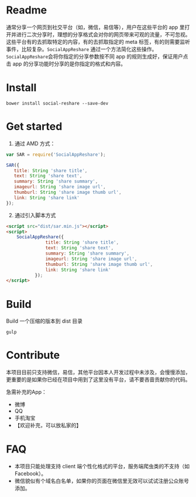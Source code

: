 Readme
=========
通常分享一个网页到社交平台（如，微信，易信等），用户在这些平台的 app 里打开并进行二次分享时，理想的分享格式会对你的网页带来可观的流量，不可忽视。
这些平台有的去抓取特定的内容，有的去抓取指定的 meta 标签，有的则需要监听事件，比较复杂。```SocialAppReshare``` 通过一个方法简化这些操作。
```SocialAppReshare```会将你指定的分享参数按不同 app 的规则生成好，保证用户点击 app 的分享功能时分享的是你指定的格式和内容。


Install
==========
```shell
bower install social-reshare --save-dev
```

Get started
==========
1. 通过 AMD 方式：

```js
var SAR = require('SocialAppReshare');

SAR({
   title: String 'share title',
   text: String 'share text',
   summary: String 'share summary',
   imageurl: String 'share image url',
   thumburl: String 'share image thumb url',
   link: String 'share link'
});

```

2. 通过引入脚本方式

```html
<script src="dist/sar.min.js"></script>
<script>
    SocialAppReshare({
               title: String 'share title',
               text: String 'share text',
               summary: String 'share summary',
               imageurl: String 'share image url',
               thumburl: String 'share image thumb url',
               link: String 'share link'
           });
</script>
```

Build
=========
Build 一个压缩的版本到 dist 目录
```shell
gulp
```


Contribute
==============
本项目目前只支持微信，易信，其他平台因本人开发过程中未涉及，会慢慢添加，更重要的是如果你已经在项目中用到了这里没有平台，请不要吝啬贡献你的代码。

急需补充的App：
 - 微博
 - QQ
 - 手机淘宝
 - 【欢迎补充，可以放私家的】


FAQ
===============
- 本项目只能处理支持 client 端个性化格式的平台，服务端爬虫类的不支持（如 Facebook）。
- 微信貌似有个域名白名单，如果你的页面在微信里无效可以试试注册公众账号添加。